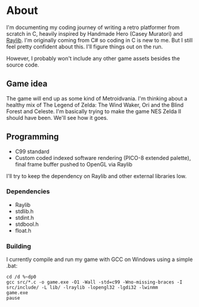 # About
I'm documenting my coding journey of writing a retro platformer from scratch in C, heavily inspired by Handmade Hero (Casey Muratori) and [Raylib](https://www.raylib.com/). I'm originally coming from C# so coding in C is new to me. But I still feel pretty confident about this. I'll figure things out on the run.

However, I probably won't include any other game assets besides the source code.

## Game idea
The game will end up as some kind of Metroidvania. I'm thinking about a healthy mix of The Legend of Zelda: The Wind Waker, Ori and the Blind Forest and Celeste. I'm basically trying to make the game NES Zelda II should have been. We'll see how it goes.

## Programming
- C99 standard
- Custom coded indexed software rendering (PICO-8 extended palette), final frame buffer pushed to OpenGL via Raylib

I'll try to keep the dependency on Raylib and other external libraries low.

### Dependencies
- Raylib
- stdlib.h
- stdint.h
- stdbool.h
- float.h

### Building

I currently compile and run my game with GCC on Windows using a simple .bat:
```
cd /d %~dp0
gcc src/*.c -o game.exe -O1 -Wall -std=c99 -Wno-missing-braces -I src/include/ -L lib/ -lraylib -lopengl32 -lgdi32 -lwinmm
game.exe
pause
```
